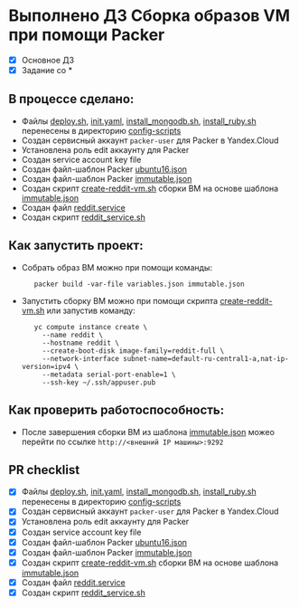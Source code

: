 # Выполнено ДЗ Сборка образов VM при помощи Packer
 - [x] Основное ДЗ
 - [x] Задание со *

## В процессе сделано:
 - Файлы [deploy.sh](../config-scripts/deploy.sh),
   [init.yaml](../config-scripts/init.yaml),
   [install_mongodb.sh](../config-scripts/install_mongodb.sh),
   [install_ruby.sh](../config-scripts/install_ruby.sh)
   перенесены в директорию [config-scripts](../config-scripts)
 - Создан сервисный аккаунт `packer-user` для Packer в Yandex.Cloud
 - Установлена роль edit аккаунту для Packer
 - Создан service account key file
 - Создан файл-шаблон Packer [ubuntu16.json](../packer/ubuntu16.json)
 - Создан файл-шаблон Packer [immutable.json](../packer/immutable.json)
 - Создан скрипт [create-reddit-vm.sh](../config-scripts/create-reddit-vm.sh) сборки ВМ на основе шаблона [immutable.json](../packer/immutable.json)
 - Создан файл [reddit.service](../packer/files/reddit.service)
 - Создан скрипт [reddit_service.sh](../packer/scripts/reddit_service.sh)

## Как запустить проект:
 - Собрать образ ВМ можно при помощи команды:
   ```text
      packer build -var-file variables.json immutable.json
    ```
 - Запустить сборку ВМ можно при помощи скрипта [create-reddit-vm.sh](../config-scripts/create-reddit-vm.sh) 
   или запустив команду:
   ```text
      yc compute instance create \
        --name reddit \
        --hostname reddit \
        --create-boot-disk image-family=reddit-full \
        --network-interface subnet-name=default-ru-central1-a,nat-ip-version=ipv4 \
        --metadata serial-port-enable=1 \
        --ssh-key ~/.ssh/appuser.pub
   ```
## Как проверить работоспособность:
 - После завершения сборки ВМ из шаблона [immutable.json](../packer/immutable.json)
   можео перейти по ссылке `http://<внешний IP машины>:9292`
  
## PR checklist
- [x] Файлы [deploy.sh](../config-scripts/deploy.sh),
  [init.yaml](../config-scripts/init.yaml),
  [install_mongodb.sh](../config-scripts/install_mongodb.sh),
  [install_ruby.sh](../config-scripts/install_ruby.sh)
  перенесены в директорию [config-scripts](../config-scripts)
- [x] Создан сервисный аккаунт `packer-user` для Packer в Yandex.Cloud
- [x] Установлена роль edit аккаунту для Packer
- [x] Создан service account key file
- [x] Создан файл-шаблон Packer [ubuntu16.json](../packer/ubuntu16.json)
- [x] Создан файл-шаблон Packer [immutable.json](../packer/immutable.json)
- [x] Создан скрипт [create-reddit-vm.sh](../config-scripts/create-reddit-vm.sh) сборки ВМ на основе шаблона [immutable.json](../packer/immutable.json)
- [x] Создан файл [reddit.service](../packer/files/reddit.service)
- [x] Создан скрипт [reddit_service.sh](../packer/scripts/reddit_service.sh)
